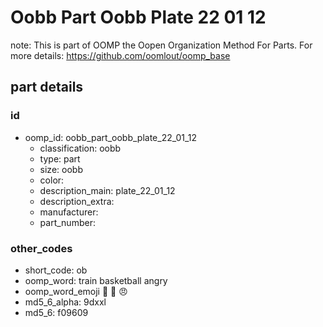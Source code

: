 # Oobb Part Oobb Plate 22 01 12  

note: This is part of OOMP the Oopen Organization Method For Parts. For more details: https://github.com/oomlout/oomp_base

##  part details





### id
* oomp_id: oobb_part_oobb_plate_22_01_12
  * classification: oobb
  * type: part
  * size: oobb
  * color: 
  * description_main: plate_22_01_12
  * description_extra: 
  * manufacturer: 
  * part_number: 

### other_codes
* short_code: ob
* oomp_word: train basketball angry
* oomp_word_emoji :train: :basketball: :angry:
* md5_6_alpha: 9dxxl
* md5_6: f09609